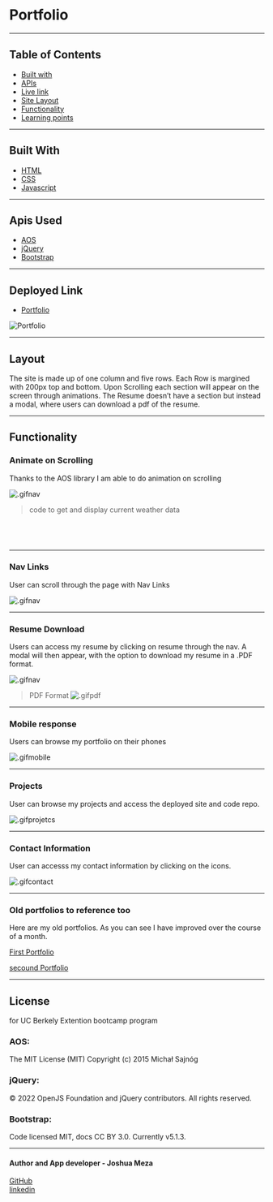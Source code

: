 # Portfolio



---

## Table of Contents

* [Built with](#built-with)
* [APIs](#apis-used)
* [Live link](#deployed-link)
* [Site Layout](#layout)
* [Functionality](#functionality)
* [Learning points](#learning-points)

---
## Built With

* [HTML](https://developer.mozilla.org/en-US/docs/Web/HTML)
* [CSS](https://developer.mozilla.org/en-US/docs/Web/CSS)
* [Javascript](https://developer.mozilla.org/en-US/docs/Web/JavaScript)
---
## Apis Used

* [AOS](https://michalsnik.github.io/aos/)
* [jQuery](https://jquery.com/)
* [Bootstrap](https://getbootstrap.com/)

---
## Deployed Link

* [Portfolio](https://705h-s.github.io/portfolio-charlie/)

![Portfolio](images/ssFS.png)

---

## Layout

The site is made up of one column and five rows. Each Row is margined with 200px top and bottom. Upon Scrolling each section will  appear on the screen through animations.
The Resume doesn’t have a section but instead a modal, where users can download a pdf of the resume.

    

---

## Functionality

### Animate on Scrolling  

Thanks to the AOS library I am able to do animation on scrolling 

![.gifnav](images/Fullsite.gif)


 > code to get and display current weather data

```javascript


   
```
---

### Nav Links

User can scroll through the page with Nav Links 

![.gifnav](images/NavLinks.gif)

---


### Resume Download

Users can access my resume by clicking on resume through the nav. A modal will then appear, with the option to download my resume in a .PDF format.

![.gifnav](images/resumemodal.gif)
> PDF Format 
![.gifpdf](images/PDFDownload.png)


---

### Mobile response

Users can browse my portfolio on their phones 

![.gifmobile](images/mobile.gif)

---

### Projects 

User can browse my projects and access the deployed site and code repo.

![.gifprojetcs](images/Projects.gif)
___

### Contact Information

User can accesss my contact information by clicking on the icons.

![.gifcontact](images/contactinfo.gif)

---

### Old portfolios to reference too 

 Here are my old portfolios. As you can see I have improved over the course of a month.

 [First Portfolio](https://705h-s.github.io/prework-about-me/)

 [secound Portfolio](https://705h-s.github.io/Porfolio-Beta-/)

---

## License
for UC Berkely Extention bootcamp program 

### AOS: <br>
The MIT License (MIT)
Copyright (c) 2015 Michał Sajnóg


### jQuery: <br>
©  2022 OpenJS Foundation and jQuery contributors. All rights reserved.


### Bootstrap: <br>
Code licensed MIT, docs CC BY 3.0.
Currently v5.1.3.

---
#### Author and App developer -  Joshua Meza 
[GitHub](https://github.com/705h-S) <br>
[linkedin](https://www.linkedin.com/in/joshua-meza-918b77224/)